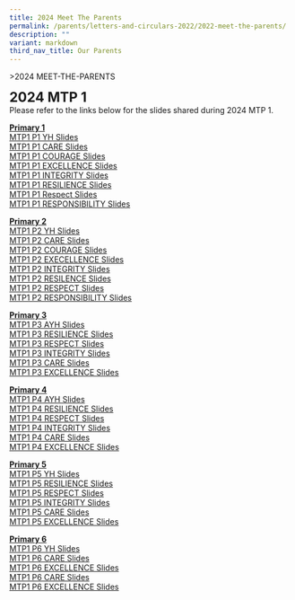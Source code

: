 ```yaml
---
title: 2024 Meet The Parents
permalink: /parents/letters-and-circulars-2022/2022-meet-the-parents/
description: ""
variant: markdown
third_nav_title: Our Parents
---
```

&gt;2024 MEET-THE-PARENTS

**<font size="5">2024 MTP 1</font>**<br>
Please refer to the links below for the slides shared during 2024 MTP 1.

**<u>Primary 1</u>** <br>
[MTP1 P1 YH Slides](/files/Resources/MTP1_2023_P1_YH.pdf)<br>
[MTP1 P1 CARE Slides](/files/Resources/MTP1_2023_slides_P1_Care.pdf)<br>
[MTP1 P1 COURAGE Slides](/files/Resources/MTP1_2023_slides_P1_Courage.pdf)<br>
[MTP1 P1 EXCELLENCE Slides](/files/Resources/MTP1_2023_slides_P1_Excellence.pdf)<br>
[MTP1 P1 INTEGRITY Slides](/files/Resources/MTP1_2023_slides_P1_Integrity.pdf)<br>
[MTP1 P1 RESILIENCE Slides](/files/Resources/MTP1_2023_slides_P1_Resilience.pdf)<br>
[MTP1 P1 Respect Slides](/files/Resources/MTP1_2023_slides_P1_Respect.pdf)<br>
[MTP1 P1 RESPONSIBILITY Slides](/files/Resources/MTP1_2023_slides_P1_Responsibility.pdf)<br>


**<u>Primary 2</u>**<br>
[MTP1 P2 YH Slides](/files/Resources/Meet1_2023_slides_P2_YH.pdf)<br>
[MTP1 P2 CARE Slides](/files/Resources/MTP1_2023_slides_P2_Care.pdf)<br>
[MTP1 P2 COURAGE Slides](/files/Resources/MTP1_2023_slides_P2_Courage.pdf)<br>
[MTP1 P2 EXECELLENCE Slides](/files/Resources/MTP1_2023_slides_P2_Excellence.pdf)<br>
[MTP1 P2 INTEGRITY Slides](/files/Resources/MTP1_2023_slides_P2_Integrity.pdf)<br>
[MTP1 P2 RESILENCE Slides](/files/Resources/MTP1_2023_slides_P2_Resilence.pdf)<br>
[MTP1 P2 RESPECT Slides](/files/Resources/MTP1_2023_slides_P2_Respect.pdf)<br>
[MTP1 P2 RESPONSIBILITY Slides](/files/Resources/MTP1_2023_slides_P2_Responsibility.pdf)<br>


**<u>Primary 3</u>**<br>
[MTP1 P3 AYH Slides](/files/2024%20MTP/MTP_1_2024_P3_AYH_Sharing_v3_updated_as_of_9_Jan.pdf)<br>
[MTP1 P3 RESILIENCE Slides](/files/2024%20MTP/3RS_MTP_1_2024_slides_for_FTs_vetted_ok.pdf)<br>
[MTP1 P3 RESPECT Slides](/files/2024%20MTP/3RP_MTP_1_2024_slides_for_FTs_vetted_ok.pdf)<br>
[MTP1 P3 INTEGRITY Slides](/files/2024%20MTP/3IN_MTP_1_2024_slides_for_FTs_vetted_ok.pdf)<br>
[MTP1 P3 CARE Slides](/files/2024%20MTP/3CA_MTP_1_2024_slides_for_FTs_vetted_ok.pdf)<br>
[MTP1 P3 EXCELLENCE Slides](/files/2024%20MTP/3EN_MTP_1_2024_slides_for_FTs_vetted_ok.pdf)<br>

**<u>Primary 4</u>**<br>
[MTP1 P4 AYH Slides](/files/2024%20MTP/MTP_1_2024_P4_AYH_Sharing_Final.pdf)<br>
[MTP1 P4 RESILIENCE Slides](/files/2024%20MTP/1__MTP_1_2024_slides_for_FTs_P4RS.pdf)<br>
[MTP1 P4 RESPECT Slides](/files/2024%20MTP/2__MTP_1_2024_slides_for_FTs_P4RP.pdf)<br>
[MTP1 P4 INTEGRITY Slides](/files/2024%20MTP/3__MTP_1_2024_slides_for_FTs_P4IN.pdf)<br>
[MTP1 P4 CARE Slides](/files/2024%20MTP/4__MTP_1_2024_slides_for_FTs_P4CA.pdf)<br>
[MTP1 P4 EXCELLENCE Slides](/files/2024%20MTP/5__MTP_1_2024_slides_for_FTs_P4EN.pdf)<br>

**<u>Primary 5</u>**<br>
[MTP1 P5 YH Slides](/files/2024%20MTP/MTP_1_2024_P5_YH_Sharing_Final.pdf)<br>
[MTP1 P5 RESILIENCE Slides](/files/2024%20MTP/1__MTP_1_2024_slides_for_FTs_P5RS.pdf)<br>
[MTP1 P5 RESPECT Slides](/files/2024%20MTP/2__MTP_1_2024_slides_for_FTs_P5RP.pdf)<br>
[MTP1 P5 INTEGRITY Slides](/files/2024%20MTP/3__MTP_1_2024_slides_for_FTs_P5IN.pdf)<br>
[MTP1 P5 CARE Slides](/files/2024%20MTP/4__MTP_1_2024_slides_for_FTs_P5CA.pdf)<br>
[MTP1 P5 EXCELLENCE Slides](/files/2024%20MTP/5__MTP_1_2024_slides_for_FTs_P5EN.pdf)<br>


**<u>Primary 6</u>**<br>
[MTP1 P6 YH Slides](/files/Resources/MTP1/MTP1_2023_P6_YH.pdf)<br>
[MTP1 P6 CARE Slides](/files/Resources/MTP1/MTP1_2023_slides_P6_Care.pdf)<br>
[MTP1 P6 EXCELLENCE Slides](/files/Resources/MTP1/MTP1_2023_slides_P6_Excellence.pdf)<br>
[MTP1 P6 CARE Slides](/files/2024%20MTP/MTP_1_2024_slides_for_FTs_P6CA.pdf)<br>
[MTP1 P6 EXCELLENCE Slides](/files/2024%20MTP/MTP_1_2024_slides_for_FTs_P6EN.pdf)<br>